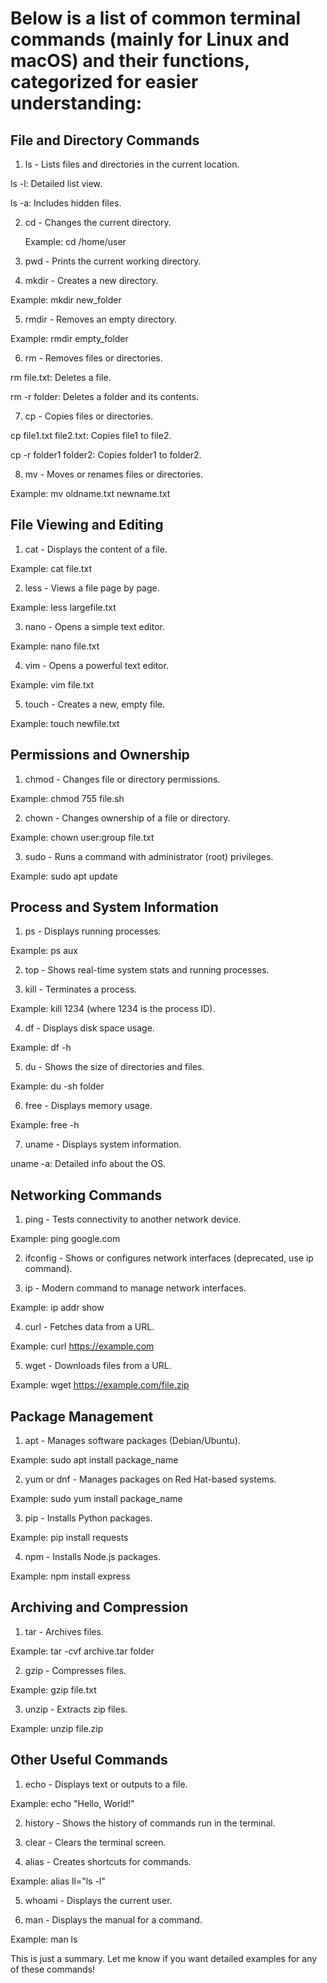 # Below is a list of common terminal commands (mainly for Linux and macOS) and their functions, categorized for easier understanding:

## File and Directory Commands

1. ls - Lists files and directories in the current location.

  ls -l: Detailed list view.

  ls -a: Includes hidden files.



2. cd - Changes the current directory.

   Example: cd /home/user



3. pwd - Prints the current working directory.


4. mkdir - Creates a new directory.

Example: mkdir new_folder



5. rmdir - Removes an empty directory.

Example: rmdir empty_folder



6. rm - Removes files or directories.

rm file.txt: Deletes a file.

rm -r folder: Deletes a folder and its contents.



7. cp - Copies files or directories.

cp file1.txt file2.txt: Copies file1 to file2.

cp -r folder1 folder2: Copies folder1 to folder2.



8. mv - Moves or renames files or directories.

Example: mv oldname.txt newname.txt




## File Viewing and Editing

1. cat - Displays the content of a file.

Example: cat file.txt



2. less - Views a file page by page.

Example: less largefile.txt



3. nano - Opens a simple text editor.

Example: nano file.txt



4. vim - Opens a powerful text editor.

Example: vim file.txt



5. touch - Creates a new, empty file.

Example: touch newfile.txt




## Permissions and Ownership

1. chmod - Changes file or directory permissions.

Example: chmod 755 file.sh



2. chown - Changes ownership of a file or directory.

Example: chown user:group file.txt



3. sudo - Runs a command with administrator (root) privileges.

Example: sudo apt update




## Process and System Information

1. ps - Displays running processes.

Example: ps aux



2. top - Shows real-time system stats and running processes.


3. kill - Terminates a process.

Example: kill 1234 (where 1234 is the process ID).



4. df - Displays disk space usage.

Example: df -h



5. du - Shows the size of directories and files.

Example: du -sh folder



6. free - Displays memory usage.

Example: free -h



7. uname - Displays system information.

uname -a: Detailed info about the OS.




## Networking Commands

1. ping - Tests connectivity to another network device.

Example: ping google.com



2. ifconfig - Shows or configures network interfaces (deprecated, use ip command).


3. ip - Modern command to manage network interfaces.

Example: ip addr show



4. curl - Fetches data from a URL.

Example: curl https://example.com



5. wget - Downloads files from a URL.

Example: wget https://example.com/file.zip




## Package Management

1. apt - Manages software packages (Debian/Ubuntu).

Example: sudo apt install package_name



2. yum or dnf - Manages packages on Red Hat-based systems.

Example: sudo yum install package_name



3. pip - Installs Python packages.

Example: pip install requests



4. npm - Installs Node.js packages.

Example: npm install express




## Archiving and Compression

1. tar - Archives files.

Example: tar -cvf archive.tar folder



2. gzip - Compresses files.

Example: gzip file.txt



3. unzip - Extracts zip files.

Example: unzip file.zip




## Other Useful Commands

1. echo - Displays text or outputs to a file.

Example: echo "Hello, World!"



2. history - Shows the history of commands run in the terminal.


3. clear - Clears the terminal screen.


4. alias - Creates shortcuts for commands.

Example: alias ll="ls -l"



5. whoami - Displays the current user.


6. man - Displays the manual for a command.

Example: man ls




This is just a summary. Let me know if you want detailed examples for any of these commands!

